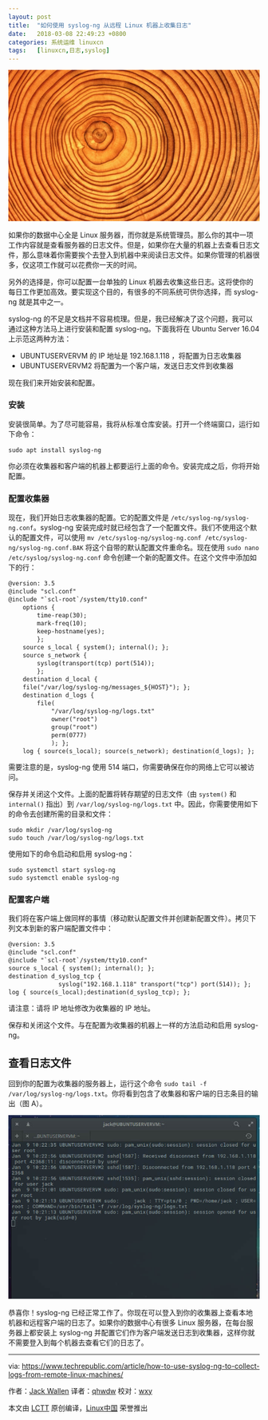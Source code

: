 ```yaml
---
layout: post
title:	"如何使用 syslog-ng 从远程 Linux 机器上收集日志"
date:	2018-03-08 22:49:23 +0800 
categories:	系统运维 linuxcn 
tags:	[linuxcn,日志,syslog]
---
```



![](/Asserts/Images/album/201803/08/224914clxpxmjbvxpj8j8e.jpg)


如果你的数据中心全是 Linux 服务器，而你就是系统管理员。那么你的其中一项工作内容就是查看服务器的日志文件。但是，如果你在大量的机器上去查看日志文件，那么意味着你需要挨个去登入到机器中来阅读日志文件。如果你管理的机器很多，仅这项工作就可以花费你一天的时间。


另外的选择是，你可以配置一台单独的 Linux 机器去收集这些日志。这将使你的每日工作更加高效。要实现这个目的，有很多的不同系统可供你选择，而 syslog-ng 就是其中之一。


syslog-ng 的不足是文档并不容易梳理。但是，我已经解决了这个问题，我可以通过这种方法马上进行安装和配置 syslog-ng。下面我将在 Ubuntu Server 16.04 上示范这两种方法：


* UBUNTUSERVERVM 的 IP 地址是 192.168.1.118 ，将配置为日志收集器
* UBUNTUSERVERVM2 将配置为一个客户端，发送日志文件到收集器


现在我们来开始安装和配置。


### 安装


安装很简单。为了尽可能容易，我将从标准仓库安装。打开一个终端窗口，运行如下命令：



```
sudo apt install syslog-ng

```

你必须在收集器和客户端的机器上都要运行上面的命令。安装完成之后，你将开始配置。


### 配置收集器


现在，我们开始日志收集器的配置。它的配置文件是 `/etc/syslog-ng/syslog-ng.conf`。syslog-ng 安装完成时就已经包含了一个配置文件。我们不使用这个默认的配置文件，可以使用 `mv /etc/syslog-ng/syslog-ng.conf /etc/syslog-ng/syslog-ng.conf.BAK` 将这个自带的默认配置文件重命名。现在使用 `sudo nano /etc/syslog/syslog-ng.conf` 命令创建一个新的配置文件。在这个文件中添加如下的行：



```
@version: 3.5
@include "scl.conf"
@include "`scl-root`/system/tty10.conf"
    options {
        time-reap(30);
        mark-freq(10);
        keep-hostname(yes);
        };
    source s_local { system(); internal(); };
    source s_network {
        syslog(transport(tcp) port(514));
        };
    destination d_local {
    file("/var/log/syslog-ng/messages_${HOST}"); };
    destination d_logs {
        file(
            "/var/log/syslog-ng/logs.txt"
            owner("root")
            group("root")
            perm(0777)
            ); };
    log { source(s_local); source(s_network); destination(d_logs); };

```

需要注意的是，syslog-ng 使用 514 端口，你需要确保在你的网络上它可以被访问。


保存并关闭这个文件。上面的配置将转存期望的日志文件（由 `system()` 和 `internal()` 指出）到 `/var/log/syslog-ng/logs.txt` 中。因此，你需要使用如下的命令去创建所需的目录和文件：



```
sudo mkdir /var/log/syslog-ng
sudo touch /var/log/syslog-ng/logs.txt

```

使用如下的命令启动和启用 syslog-ng：



```
sudo systemctl start syslog-ng
sudo systemctl enable syslog-ng

```

### 配置客户端


我们将在客户端上做同样的事情（移动默认配置文件并创建新配置文件）。拷贝下列文本到新的客户端配置文件中：



```
@version: 3.5
@include "scl.conf"
@include "`scl-root`/system/tty10.conf"
source s_local { system(); internal(); };
destination d_syslog_tcp {
              syslog("192.168.1.118" transport("tcp") port(514)); };
log { source(s_local);destination(d_syslog_tcp); };

```

请注意：请将 IP 地址修改为收集器的 IP 地址。


保存和关闭这个文件。与在配置为收集器的机器上一样的方法启动和启用 syslog-ng。


查看日志文件
------


回到你的配置为收集器的服务器上，运行这个命令 `sudo tail -f /var/log/syslog-ng/logs.txt`。你将看到包含了收集器和客户端的日志条目的输出（图 A）。


![图 A](/Asserts/Images/album/201803/08/224926s0hn2grvvv03c933.jpg)


恭喜你！syslog-ng 已经正常工作了。你现在可以登入到你的收集器上查看本地机器和远程客户端的日志了。如果你的数据中心有很多 Linux 服务器，在每台服务器上都安装上 syslog-ng 并配置它们作为客户端发送日志到收集器，这样你就不需要登入到每个机器去查看它们的日志了。




---


via: <https://www.techrepublic.com/article/how-to-use-syslog-ng-to-collect-logs-from-remote-linux-machines/>


作者：[Jack Wallen](%5B1%5D:https://tr1.cbsistatic.com/hub/i/r/2017/01/11/51204409-68e0-49b8-a637-01af26be85f6/resize/770x/688dfedad4ed30ec4baf548c2adb8cd4/linuxhero.jpg) 译者：[qhwdw](https://github.com/qhwdw) 校对：[wxy](https://github.com/wxy)


本文由 [LCTT](https://github.com/LCTT/TranslateProject) 原创编译，[Linux中国](https://linux.cn/) 荣誉推出
